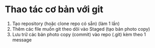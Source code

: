 # Thao tác cơ bản với git 

1. Tạo repository (hoặc clone repo có sẵn) (làm 1 lần)
2. Thêm các file muốn git theo dõi vào Staged (tạo bản photo copy)
3. Lưu trữ các bản photo copy (commit) vào repo (.git) kèm theo 1 message